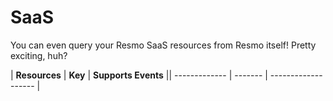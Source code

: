 SaaS
====
You can even query your Resmo SaaS resources from Resmo itself! Pretty exciting, huh?

| **Resources** | **Key** | **Supports Events** || ------------- | ------- | ------------------- |

